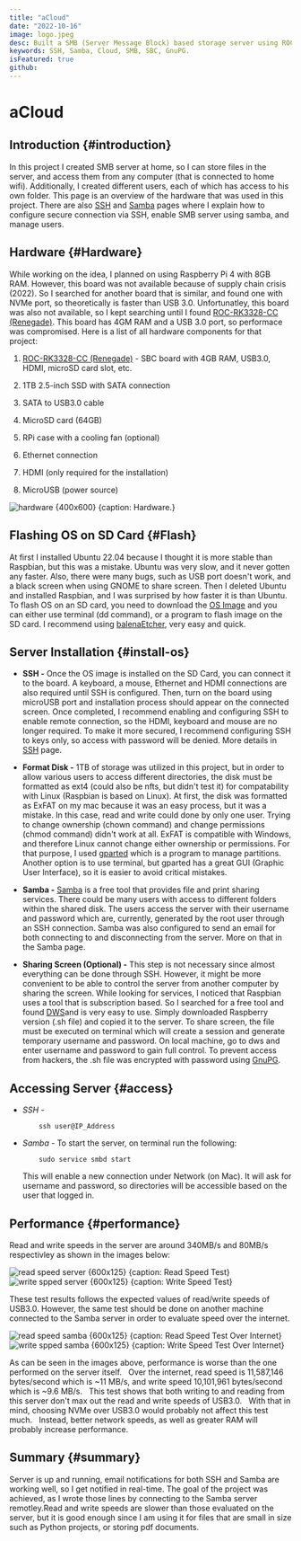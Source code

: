```yaml
---
title: "aCloud"
date: "2022-10-16"
image: logo.jpeg
desc: Built a SMB (Server Message Block) based storage server using ROC-RK3328-CC (similar to Raspberry Pi), SSH and Samba.
keywords: SSH, Samba, Cloud, SMB, SBC, GnuPG.
isFeatured: true
github:
---
```


# aCloud

## Introduction {#introduction}

In this project I created SMB server at home, so I can store
files in the server, and access them from any computer (that is connected to home wifi).
Additionally, I created different users, each of which has access to his own folder.
This page is an overview of the hardware that was used in this project.
There are also [SSH](/Projects/CS/secure-ssh) and [Samba](/Projects/EE/samba) pages where I explain
how to configure secure connection via SSH, enable SMB server using samba,
and manage users.

## Hardware {#Hardware}

While working on the idea, I planned on using Raspberry Pi 4 with 8GB RAM.
However, this board was not available because of supply chain crisis (2022).
So I searched for another board that is similar, and found one with NVMe port,
so theoretically is faster than USB 3.0. Unfortunatley, this board was also not available,
so I kept searching until I found [ROC-RK3328-CC (Renegade)](https://libre.computer/products/roc-rk3328-cc/). This board has 4GM RAM and a USB 3.0 port, so performace was compromised. Here is a list of all hardware components for that project:



1. [ROC-RK3328-CC (Renegade)](https://libre.computer/products/roc-rk3328-cc/) - SBC board with 4GB RAM, USB3.0, HDMI, microSD card slot, etc.

1. 1TB 2.5-inch SSD with SATA connection

1. SATA to USB3.0 cable

1. MicroSD card (64GB)

1. RPi case with a cooling fan (optional)

1. Ethernet connection

1. HDMI (only required for the installation)

1. MicroUSB (power source)

![hardware {400x600} {caption: Hardware.}](acloud/hardware.png)


## Flashing OS on SD Card {#Flash}

At first I installed Ubuntu 22.04 because I thought it is more stable than Raspbian, but this was a mistake.
Ubuntu was very slow, and it never gotten any faster. Also, there were many bugs, such as USB port doesn't work, and
a black screen when using GNOME to share screen. Then I deleted Ubuntu and installed Raspbian, and I was surprised by
how faster it is than Ubuntu. To flash OS on an SD card, you need to download the [OS Image](https://libre.computer/products/roc-rk3328-cc/) and you can either use terminal (dd command), or a program to flash image on the SD card. I recommend using [balenaEtcher](https://www.balena.io/etcher/), very easy and quick.


## Server Installation {#install-os}
- **SSH -**
    Once the OS image is installed on the SD Card, you can connect it to the board. A keyboard, a mouse, Ethernet and HDMI connections are also required
    until SSH is configured. Then, turn on the board using microUSB port and installation process should appear on the connected screen. Once completed, I recommend
    enabling and configuring SSH to enable remote connection, so the HDMI, keyboard and mouse are no longer required. To make it more secured, I recommend
    configuring SSH to keys only, so access with password will be denied. More details in [SSH](/Projects/CS/secure-ssh) page.

- **Format Disk -**
    1TB of storage was utilized in this project, but in order to allow various users to access different directories, the disk
    must be formatted as ext4 (could also be nfts, but didn't test it) for compatability with Linux (Raspbian is based on Linux).
    At first, the disk was formatted as ExFAT on my mac because it was an easy process, but it was a mistake. In this case, read and write could
    done by only one user. Trying to change ownership (chown command) and change permissions (chmod command) didn't work at all. ExFAT is compatible
    with Windows, and therefore Linux cannot change either ownership or permissions.
    For that purpose, I used [gparted](https://gparted.org) which is a program to manage partitions.
    Another option is to use terminal, but gparted has a great GUI (Graphic User Interface), so it is easier to avoid critical mistakes.

- **Samba -**
    [Samba](https://www.samba.org/samba/) is a free tool that provides file and print sharing services.
    There could be many users with access to different folders within the shared disk. The users access the server
    with their username and password which are, currently, generated by the root user through an SSH connection.
    Samba was also configured to send an email for both connecting to and disconnecting from the server. More on that in the Samba page.

- **Sharing Screen (Optional) -**
    This step is not necessary since almost everything can be done through SSH. However, it might be more convenient
    to be able to control the server from another computer by sharing the screen. While looking for services, I noticed that
    Raspbian uses a tool that is subscription based. So I searched for a free tool and found [DWS](https://www.dwservice.net)and is very easy to use.
    Simply downloaded Raspberry version (.sh file) and copied it to the server. To share screen, the file must be executed on terminal which will
    create a session and generate temporary username and password. On local machine, go to dws and enter username and password to gain full control.
    To prevent access from hackers, the .sh file was encrypted with password using [GnuPG](https://www.gnupg.org/documentation/manpage.html).


## Accessing Server {#access}

- *SSH -*
    ```shell
        ssh user@IP_Address
    ```
- *Samba -*
    To start the server, on terminal run the following:

    ```shell
        sudo service smbd start
    ```

    This will enable a new connection under Network (on Mac). It will ask for username and password, so directories
    will be accessible based on the user that logged in.



## Performance {#performance}

Read and write speeds in the server are around 340MB/s and 80MB/s respectivley
as shown in the images below:

![read speed server {600x125} {caption: Read Speed Test}](acloud/read_speed.png)
![write spped server {600x125} {caption: Write Speed Test}](acloud/write_speed.png)


These test results follows the expected values of read/write speeds of USB3.0.
However, the same test should be done on another machine connected to the Samba server in order to evaluate speed over the internet.

![read speed samba {600x125} {caption: Read Speed Test Over Internet}](acloud/read_samba.png)
![write spped samba {600x125} {caption: Write Speed Test Over Internet}](acloud/write_samba.png)

As can be seen in the images above, performance is worse than the one performed on the server itself. &nbsp;
Over the internet, read speed is 11,587,146 bytes/second which is ~11 MB/s, and write speed 10,101,961 bytes/second which is ~9.6 MB/s. &nbsp;
This test shows that both writing to and reading from this server don't max out the read and write speeds of USB3.0. &nbsp;
With that in mind, choosing NVMe over USB3.0 would probably not affect this test much. &nbsp;
Instead, better network speeds, as well as greater RAM will probably increase performance. &nbsp;


## Summary {#summary}

Server is up and running, email notifications for both SSH and Samba are working well, so I get notified in real-time. The goal of the project was achieved, as I wrote those lines by connecting to the Samba server remotley.Read and write speeds are slower than those evaluated on the server, but it is good enough since I am using it for files that are small in size such as Python projects, or storing pdf documents.
